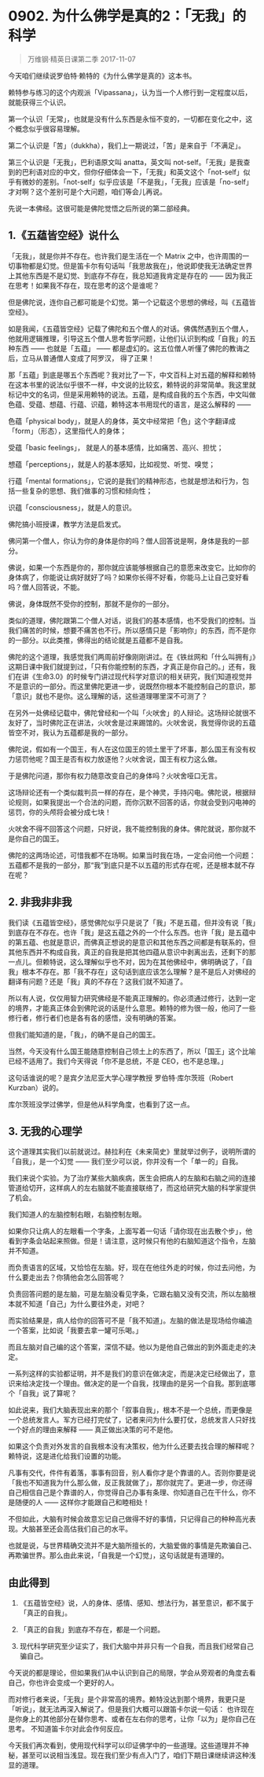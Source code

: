 # 0902. 为什么佛学是真的2：「无我」的科学
> 万维钢·精英日课第二季
2017-11-07

今天咱们继续说罗伯特·赖特的《为什么佛学是真的》这本书。

赖特参与练习的这个内观派「Vipassana」，认为当一个人修行到一定程度以后，就能获得三个认识。

第一个认识「无常」，也就是没有什么东西是永恒不变的，一切都在变化之中，这个概念似乎很容易理解。

第二个认识是「苦」（dukkha），我们上一期说过，「苦」是来自于「不满足」。

第三个认识是「无我」，巴利语原文叫 anatta，英文叫 not-self。「无我」是我查到的巴利语对应的中文，但你仔细体会一下，「无我」和英文这个「not-self」似乎有微妙的差别。「not-self」似乎应该是「不是我」，「无我」应该是「no-self」才对啊？这个差别可是个大问题，咱们等会儿再说。

先说一本佛经。这很可能是佛陀觉悟之后所说的第二部经典。 

## 1.《五蕴皆空经》说什么
「无我」，就是你并不存在。也许我们是生活在一个 Matrix 之中，也许周围的一切事物都是幻觉。但是笛卡尔有句话叫「我思故我在」，他说即使我无法确定世界上其他东西是不是幻觉、到底存不存在，我总知道我肯定是存在的 —— 因为我正在思考！如果我不存在，现在思考的这个是谁呢？

但是佛陀说，连你自己都可能是个幻觉。第一个记载这个思想的佛经，叫《五蕴皆空经》。

如是我闻，《五蕴皆空经》记载了佛陀和五个僧人的对话。佛偶然遇到五个僧人，他就用逻辑推理，引导这五个僧人思考哲学问题，让他们认识到构成「自我」的五种东西 —— 也就是「五蕴」 —— 都是虚幻的。这五位僧人听懂了佛陀的教诲之后，立马从普通僧人变成了阿罗汉， 得了正果！

那「五蕴」到底是哪五个东西呢？我对比了一下，中文百科上对五蕴的解释和赖特在这本书里的说法似乎很不一样，中文说的比较玄，赖特说的非常简单。我这里就标记中文的名词，但是采用赖特的说法。五蕴，是构成自我的五个东西，中文叫做色蕴、受蕴、想蕴、行蕴、识蕴，赖特这本书用现代的语言，是这么解释的 —— 

色蕴「physical body」，就是人的身体，英文中经常把「色」这个字翻译成「form」（形态），这里指代人的身体；

受蕴「basic feelings」， 就是人的基本感情，比如痛苦、高兴、担忧；

想蕴「perceptions」，就是人的基本感知，比如视觉、听觉、嗅觉；

行蕴「mental formations」，它说的是我们的精神形态，也就是想法和行为，包括一些复杂的思想、我们做事的习惯和倾向性；

识蕴「consciousness」，就是人的意识。

佛陀搞小班授课，教学方法是启发式。

佛问第一个僧人，你认为你的身体是你的吗？僧人回答说是啊，身体是我的一部分。

佛说，如果一个东西是你的，那你就应该能够根据自己的意愿来改变它。比如你的身体病了，你能说让病好就好了吗？如果你长得不好看，你能马上让自己变好看吗？僧人回答说，不能。

佛说，身体既然不受你的控制，那就不是你的一部分。

类似的道理，佛陀跟第二个僧人对话，说我们的基本感情，也不受我们的控制。当我们痛苦的时候，想要不痛苦也不行。所以感情只是「影响你」的东西，而不是你的一部分。以此类推，佛得出的结论就是五蕴都不是自我。

佛陀的这个道理，我感觉我们两周前好像刚刚讲过。在《铁丝网和「什么叫拥有」》这期日课中我们就提到过，「只有你能控制的东西，才真正是你自己的。」还有，我们在讲《生命3.0》的时候专门讲过现代科学对意识的相关研究，我们知道视觉并不是意识的一部分。而这里佛陀更进一步，说既然你根本不能控制自己的意识，那「意识」就也不是你。这么理解的话，这些道理哪里深不可测了？

在另外一处佛经记载中，佛陀曾经和一个叫「火吠舍」的人辩论。这场辩论就很不友好了，当时佛陀正在讲法，火吠舍是过来踢馆的。火吠舍说，我觉得你说的五蕴皆空不对，我认为五蕴都是我的一部分。 

佛陀说，假如有一个国王，有人在这位国王的领土里干了坏事，那么国王有没有权力惩罚他呢？国王是否有权力放逐他？火吠舍说，国王有权力这么做。

于是佛陀问道，那你有权力随意改变自己的身体吗？火吠舍哑口无言。

这场辩论还有一个类似裁判员一样的存在，是个神灵，手持闪电。佛陀说，根据辩论规则，如果我提出一个合法的问题，而你沉默不回答的话，你就会受到闪电神的惩罚，你的头颅将会被分成七块！

火吠舍不得不回答这个问题，只好说，我不能控制我的身体。佛陀就说，那你就不是你自己的国王。

佛陀的这两场论述，可惜我都不在场啊。如果当时我在场，一定会问他一个问题：五蕴都不是我的一部分，那“我”到底只是不以五蕴的形式存在呢，还是根本就不存在呢？ 

## 2. 非我非非我
我们读《五蕴皆空经》，感觉佛陀似乎只是说了「我」不是五蕴，但并没有说「我」到底存在不存在。也许「我」是这五蕴之外的一个什么东西。也许「我」是五蕴中的第五蕴、也就是意识，而佛真正想说的是意识和其他东西之间都是有联系的，但其他东西并不构成自我，真正的自我是把其他四蕴从意识中剥离出去，还剩下的那一点儿。但赖特说，这么理解似乎也不对，因为在其他佛经中，佛明确说了，「自我」根本不存在。那「我不存在」这句话到底应该怎么理解？是不是后人对佛经的翻译有问题？还是「我」真的不存在？这我们就不知道了。

所以有人说，仅仅用智力研究佛经是不能真正理解的。你必须通过修行，达到一定的境界，才能真正体会到佛陀说的话是什么意思。赖特的修为很一般，他问了一些修行者，修行者们也是各有各的感悟，没有明确的答案。

但我们能知道的是，「我」，的确不是自己的国王。

当然，今天没有什么国王能随意控制自己领土上的东西了，所以「国王」这个比喻已经不适用了。我们今天得说「你不是总统，不是 CEO，也不是总理。」

这句话谁说的呢？是宾夕法尼亚大学心理学教授 罗伯特·库尔茨班（Robert Kurzban）说的。

库尔茨班没学过佛学，但是他从科学角度，也看到了这一点。 

## 3. 无我的心理学
这个道理其实我们以前就说过。赫拉利在《未来简史》里就举过例子，说明所谓的「自我」，是一个幻觉 —— 我们至少可以说，你并没有一个「单一的」自我。

我们来说个实验。为了治疗某些大脑疾病，医生会把病人的左脑和右脑之间的连接管道给切开，这样病人的左右脑就不能直接联络了，而这给研究大脑的科学家提供了机会。

我们知道人的左脑控制右眼，右脑控制左眼。

如果你只让病人的左眼看一个字条，上面写着一句话「请你现在出去散个步」，他看到字条会站起来照做。但是！请注意，这时候只有他的右脑知道这个指令，左脑并不知道。

而负责语言的区域，又恰恰在左脑。好，现在在他往外走的时候，你过去问他，为什么要走出去？你猜他会怎么回答呢？

负责回答问题的是左脑，可是左脑没看见字条，它跟右脑又没有交流，所以左脑根本就不知道「自己」为什么要往外走，对吧？ 

而实验结果是，病人给你的回答可不是「我不知道」。左脑的做法是现场给你编造一个答案，比如说「我要去拿一罐可乐喝。」

而且左脑对自己编的这个答案，深信不疑。他以为是他自己做出的到外面走走的决定。

一系列这样的实验都证明，并不是我们的意识在做决定，而是决定已经做出了，意识来给决定找一个理由。做决定的是一个自我，找理由的是另一个自我。那到底哪个「自我」说了算呢？

如此说来，我们大脑表现出来的那个「叙事自我」，根本不是一个总统，而更像是一个总统发言人。军方已经打完仗了，记者来问为什么要打仗，总统发言人只好找一个好点的理由来解释 —— 真正做出决策的可不是他。

如果这个负责对外发言的自我根本没有决策权，他为什么还要去找合理的解释呢？赖特说，这是进化给我们设置的功能。 

凡事有交代，件件有着落，事事有回音，别人看你才是个靠谱的人。否则你要是说「我也不知道我为什么那么做，反正我就做了」，那你就完了。更进一步，你还得自己相信自己是个靠谱的人，你觉得自己办事有条理、你知道自己在干什么，你不是随便的人 —— 这样你才能跟自己和睦相处！

不但如此，大脑有时候会故意忘记自己做得不好的事情，只记得自己的种种高光表现。大脑甚至还会高估我们自己的水平。

也就是说，与世界精确交流并不是大脑所擅长的，大脑爱做的事情是先欺骗自己、再欺骗世界。那么由此来说，「自我是一个幻觉」，这句话就是有道理的。 

## 由此得到

1. 《五蕴皆空经》说，人的身体、感情、感知、想法行为，甚至意识，都不属于「真正的自我」。

2. 「真正的自我」到底存不存在，都是一个问题。
3. 现代科学研究至少证实了，我们大脑中并非只有一个自我，而且我们经常自己骗自己。

今天说的都是理论，但如果我们从中认识到自己的局限，学会从旁观者的角度去看自己，你也许会变成一个更好的人。

而对修行者来说，「无我」是个非常高的境界。赖特没达到那个境界，我更只是「听说」，就无法再深入解说了。但是我们大概可以跟笛卡尔说一句话： 也许现在是你身上的其他部分在替你思考、或者在左右你的思考，让你「以为」是你自己在思考。 不知道笛卡尔对此会作何反应。

今天我们再次看到，使用现代科学可以印证佛学中的一些道理。这些道理并不神秘，甚至可以说相当浅显。现在我们至少有点入门了，咱们下期日课继续讲这种浅显的道理。


